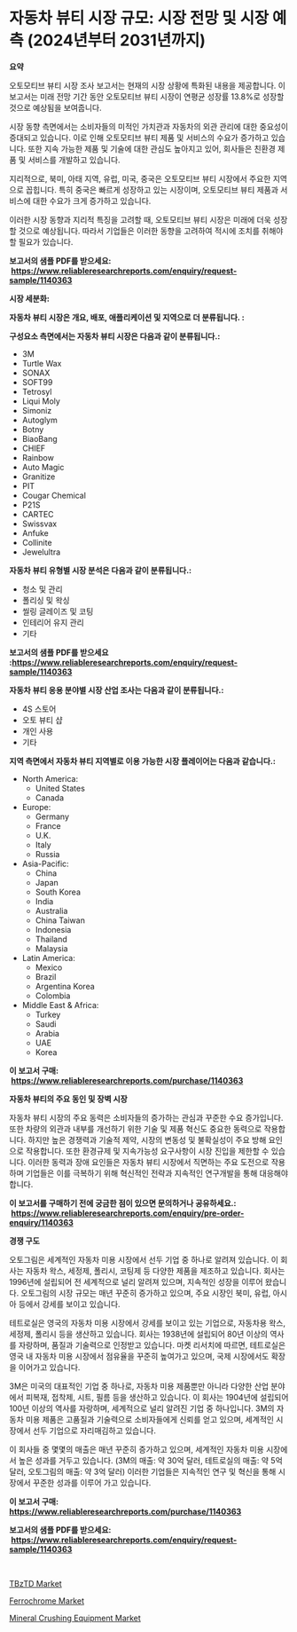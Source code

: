 <p><h1>자동차 뷰티 시장 규모: 시장 전망 및 시장 예측 (2024년부터 2031년까지)</h1></p><p><strong>요약</strong></p>
<p><p>오토모티브 뷰티 시장 조사 보고서는 현재의 시장 상황에 특화된 내용을 제공합니다. 이 보고서는 미래 전망 기간 동안 오토모티브 뷰티 시장이 연평균 성장률 13.8%로 성장할 것으로 예상됨을 보여줍니다. </p><p>시장 동향 측면에서는 소비자들의 미적인 가치관과 자동차의 외관 관리에 대한 중요성이 증대되고 있습니다. 이로 인해 오토모티브 뷰티 제품 및 서비스의 수요가 증가하고 있습니다. 또한 지속 가능한 제품 및 기술에 대한 관심도 높아지고 있어, 회사들은 친환경 제품 및 서비스를 개발하고 있습니다.</p><p>지리적으로, 북미, 아태 지역, 유럽, 미국, 중국은 오토모티브 뷰티 시장에서 주요한 지역으로 꼽힙니다. 특히 중국은 빠르게 성장하고 있는 시장이며, 오토모티브 뷰티 제품과 서비스에 대한 수요가 크게 증가하고 있습니다.</p><p>이러한 시장 동향과 지리적 특징을 고려할 때, 오토모티브 뷰티 시장은 미래에 더욱 성장할 것으로 예상됩니다. 따라서 기업들은 이러한 동향을 고려하여 적시에 조치를 취해야 할 필요가 있습니다.</p></p>
<p><strong>보고서의 샘플 PDF를 받으세요: &nbsp;<a href="https://www.reliableresearchreports.com/enquiry/request-sample/1140363">https://www.reliableresearchreports.com/enquiry/request-sample/1140363</a></strong></p>
<p><strong>시장 세분화:</strong></p>
<p><strong> 자동차 뷰티 시장은 개요, 배포, 애플리케이션 및 지역으로 더 분류됩니다. :</strong></p>
<p><strong>구성요소 측면에서는 자동차 뷰티 시장은 다음과 같이 분류됩니다.:</strong></p>
<p><ul><li>3M</li><li>Turtle Wax</li><li>SONAX</li><li>SOFT99</li><li>Tetrosyl</li><li>Liqui Moly</li><li>Simoniz</li><li>Autoglym</li><li>Botny</li><li>BiaoBang</li><li>CHIEF</li><li>Rainbow</li><li>Auto Magic</li><li>Granitize</li><li>PIT</li><li>Cougar Chemical</li><li>P21S</li><li>CARTEC</li><li>Swissvax</li><li>Anfuke</li><li>Collinite</li><li>Jewelultra</li></ul></p>
<p><strong> 자동차 뷰티 유형별 시장 분석은 다음과 같이 분류됩니다.:</strong></p>
<p><ul><li>청소 및 관리</li><li>폴리싱 및 왁싱</li><li>씰링 글레이즈 및 코팅</li><li>인테리어 유지 관리</li><li>기타</li></ul></p>
<p><strong>보고서의 샘플 PDF를 받으세요 :<a href="https://www.reliableresearchreports.com/enquiry/request-sample/1140363">https://www.reliableresearchreports.com/enquiry/request-sample/1140363</a></strong></p>
<p><strong> 자동차 뷰티 응용 분야별 시장 산업 조사는 다음과 같이 분류됩니다.:</strong></p>
<p><ul><li>4S 스토어</li><li>오토 뷰티 샵</li><li>개인 사용</li><li>기타</li></ul></p>
<p><strong>지역 측면에서 자동차 뷰티 지역별로 이용 가능한 시장 플레이어는 다음과 같습니다.:</strong></p>
<p><ul>
    <li>
        North America:
        <ul>
            <li>United States</li>
            <li>Canada</li>
        </ul>
    </li>
    <li>
        Europe:
        <ul>
            <li>Germany</li>
            <li>France</li>
            <li>U.K.</li>
            <li>Italy</li>
            <li>Russia</li>
        </ul>
    </li>
    <li>
        Asia-Pacific:
        <ul>
            <li>China</li>
            <li>Japan</li>
            <li>South Korea</li>
            <li>India</li>
            <li>Australia</li>
            <li>China Taiwan</li>
            <li>Indonesia</li>
            <li>Thailand</li>
            <li>Malaysia</li>
        </ul>
    </li>
    <li>
        Latin America:
        <ul>
            <li>Mexico</li>
            <li>Brazil</li>
            <li>Argentina Korea</li>
            <li>Colombia</li>
        </ul>
    </li>
    <li>
        Middle East & Africa:
        <ul>
            <li>Turkey</li>
            <li>Saudi</li>
            <li>Arabia</li>
            <li>UAE</li>
            <li>Korea</li>
        </ul>
    </li>
    </ul></p>
<p><strong>이 보고서 구매: &nbsp;<a href="https://www.reliableresearchreports.com/purchase/1140363">https://www.reliableresearchreports.com/purchase/1140363</a></strong></p>
<p><strong>자동차 뷰티의 주요 동인 및 장벽 시장</strong></p>
<p><p>자동차 뷰티 시장의 주요 동력은 소비자들의 증가하는 관심과 꾸준한 수요 증가입니다. 또한 차량의 외관과 내부를 개선하기 위한 기술 및 제품 혁신도 중요한 동력으로 작용합니다. 하지만 높은 경쟁력과 기술적 제약, 시장의 변동성 및 불확실성이 주요 방해 요인으로 작용합니다. 또한 환경규제 및 지속가능성 요구사항이 시장 진입을 제한할 수 있습니다. 이러한 동력과 장애 요인들은 자동차 뷰티 시장에서 직면하는 주요 도전으로 작용하며 기업들은 이를 극복하기 위해 혁신적인 전략과 지속적인 연구개발을 통해 대응해야 합니다.</p></p>
<p><strong>이 보고서를 구매하기 전에 궁금한 점이 있으면 문의하거나 공유하세요.: &nbsp;<a href="https://www.reliableresearchreports.com/enquiry/pre-order-enquiry/1140363">https://www.reliableresearchreports.com/enquiry/pre-order-enquiry/1140363</a></strong></p>
<p><strong>경쟁 구도</strong></p>
<p><p>오토그림은 세계적인 자동차 미용 시장에서 선두 기업 중 하나로 알려져 있습니다. 이 회사는 자동차 왁스, 세정제, 폴리시, 코팅제 등 다양한 제품을 제조하고 있습니다. 회사는 1996년에 설립되어 전 세계적으로 널리 알려져 있으며, 지속적인 성장을 이루어 왔습니다. 오토그림의 시장 규모는 매년 꾸준히 증가하고 있으며, 주요 시장인 북미, 유럽, 아시아 등에서 강세를 보이고 있습니다.</p><p>테트로실은 영국의 자동차 미용 시장에서 강세를 보이고 있는 기업으로, 자동차용 왁스, 세정제, 폴리시 등을 생산하고 있습니다. 회사는 1938년에 설립되어 80년 이상의 역사를 자랑하며, 품질과 기술력으로 인정받고 있습니다. 마켓 리서치에 따르면, 테트로실은 영국 내 자동차 미용 시장에서 점유율을 꾸준히 높여가고 있으며, 국제 시장에서도 확장을 이어가고 있습니다.</p><p>3M은 미국의 대표적인 기업 중 하나로, 자동차 미용 제품뿐만 아니라 다양한 산업 분야에서 피복재, 접착제, 시트, 필름 등을 생산하고 있습니다. 이 회사는 1904년에 설립되어 100년 이상의 역사를 자랑하며, 세계적으로 널리 알려진 기업 중 하나입니다. 3M의 자동차 미용 제품은 고품질과 기술력으로 소비자들에게 신뢰를 얻고 있으며, 세계적인 시장에서 선두 기업으로 자리매김하고 있습니다.</p><p>이 회사들 중 몇몇의 매출은 매년 꾸준히 증가하고 있으며, 세계적인 자동차 미용 시장에서 높은 성과를 거두고 있습니다. (3M의 매출: 약 30억 달러, 테트로실의 매출: 약 5억 달러, 오토그림의 매출: 약 3억 달러) 이러한 기업들은 지속적인 연구 및 혁신을 통해 시장에서 꾸준한 성과를 이루어 가고 있습니다.</p></p>
<p><strong>이 보고서 구매: &nbsp; <a href="https://www.reliableresearchreports.com/purchase/1140363">https://www.reliableresearchreports.com/purchase/1140363</a></strong></p>
<p><strong>보고서의 샘플 PDF를 받으세요: &nbsp;<a href="https://www.reliableresearchreports.com/enquiry/request-sample/1140363">https://www.reliableresearchreports.com/enquiry/request-sample/1140363</a></strong><strong></strong></p>
<p>&nbsp;</p>
<p><p><a href="https://github.com/yemakinde/Market-Research-Report-List-1/blob/main/tbztd-market.md">TBzTD Market</a></p><p><a href="https://github.com/Alonsoolds3wq1d81czn8rbol/Market-Research-Report-List-1/blob/main/ferrochrome-market.md">Ferrochrome Market</a></p><p><a href="https://natural-crush-b99.notion.site/Mineral-Crushing-Equipment-Market-Size-Market-Share-and-Global-Market-Analysis-Report-2024-2031-b199ab1b8f624103bc0aa38b26acac52">Mineral Crushing Equipment Market</a></p></p>